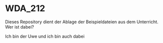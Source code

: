 # WDA_212

Dieses Repository dient der Ablage der Beispieldateien aus dem Unterricht.
Wer ist dabei?

Ich bin der Uwe und ich bin auch dabei
